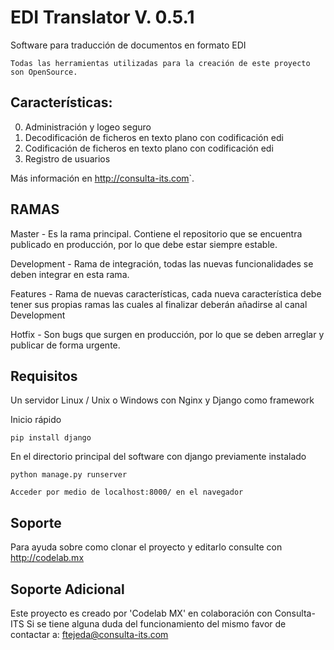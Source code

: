 EDI Translator V. 0.5.1
=============

Software para traducción de documentos en formato EDI

    Todas las herramientas utilizadas para la creación de este proyecto son OpenSource.

Características:
-------

0. Administración y logeo seguro
0. Decodificación de ficheros en texto plano con codificación edi
0. Codificación de ficheros en texto plano con codificación edi
0. Registro de usuarios


Más información en <http://consulta-its.com>`.

RAMAS
-------
Master - Es la rama principal. Contiene el repositorio que se encuentra publicado en producción, por lo que debe estar siempre estable.

Development - Rama de integración, todas las nuevas funcionalidades se deben integrar en esta rama.

Features - Rama de nuevas características, cada nueva característica debe tener sus propias ramas las cuales al finalizar deberán añadirse al canal Development

Hotfix - Son bugs que surgen en producción, por lo que se deben arreglar y publicar de forma urgente.

Requisitos
-----------

Un servidor Linux / Unix o Windows con Nginx y Django como framework

Inicio rápido
```
pip install django
```
En el directorio principal del software con django previamente instalado
```
python manage.py runserver
```

	Acceder por medio de localhost:8000/ en el navegador

Soporte
------------
Para ayuda sobre como clonar el proyecto y editarlo consulte con http://codelab.mx


Soporte Adicional
------------

Este proyecto es creado por 'Codelab MX' en colaboración con Consulta-ITS
Si se tiene alguna duda del funcionamiento del mismo favor de contactar a:
ftejeda@consulta-its.com